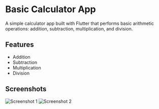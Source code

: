 # Basic Calculator App

A simple calculator app built with Flutter that performs basic arithmetic operations: addition, subtraction, multiplication, and division.

## Features

- Addition
- Subtraction
- Multiplication
- Division

## Screenshots

![Screenshot 1](https://github.com/UjasBhatt10/PRODIGY_AD_01/blob/main/Screenshot/1.jpg)
![Screenshot 2](https://github.com/UjasBhatt10/PRODIGY_AD_01/blob/main/Screenshot/2.jpg)


